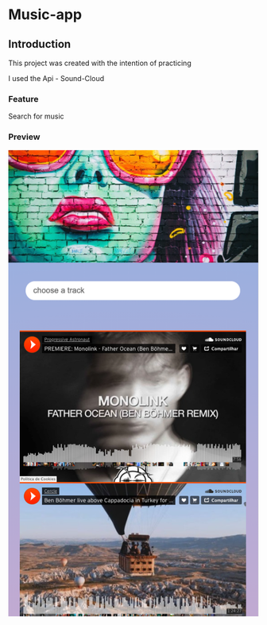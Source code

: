 # Music-app


## Introduction

This project was created with the intention of practicing

I used the Api - Sound-Cloud

### Feature

Search for music 

### Preview

![flwochart](./Preview.jpg)


